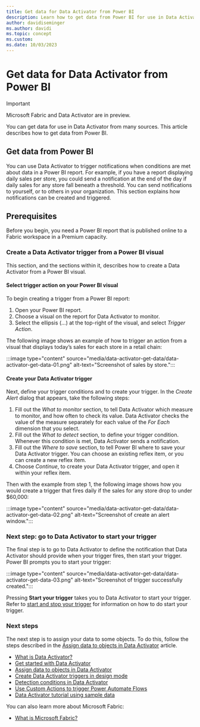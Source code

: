 ```yaml
---
title: Get data for Data Activator from Power BI
description: Learn how to get data from Power BI for use in Data Activator.
author: davidiseminger
ms.author: davidi
ms.topic: concept
ms.custom: 
ms.date: 10/03/2023
---
```


# Get data for Data Activator from Power BI

> [!IMPORTANT]
> Microsoft Fabric and Data Activator are in preview.

You can get data for use in Data Activator from many sources. This article describes how to get data from Power BI.

## Get data from Power BI

You can use Data Activator to trigger notifications when conditions are met about data in a Power BI report. For example, if you have a report displaying daily sales per store, you could send a notification at the end of the day if daily sales for any store fall beneath a threshold. You can send notifications to yourself, or to others in your organization. This section explains how notifications can be created and triggered.

## Prerequisites

Before you begin, you need a Power BI report that is published online to a Fabric workspace in a Premium capacity.

### Create a Data Activator trigger from a Power BI visual

This section, and the sections within it, describes how to create a Data Activator from a Power BI visual. 

#### Select trigger action on your Power BI visual

To begin creating a trigger from a Power BI report:

1. Open your Power BI report.
2. Choose a visual on the report for Data Activator to monitor. 
3. Select the ellipsis (…) at the top-right of the visual, and select *Trigger Action*.

The following image shows an example of how to trigger an action from a visual that displays today’s sales for each store in a retail chain:

:::image type="content" source="media/data-activator-get-data/data-activator-get-data-01.png" alt-text="Screenshot of sales by store.":::

#### Create your Data Activator trigger

Next, define your trigger conditions and to create your trigger. In the *Create Alert* dialog that appears, take the following steps:

1. Fill out the *What to monitor* section, to tell Data Activator which measure to monitor, and how often to check its value. Data Activator checks the value of the measure separately for each value of the *For Each* dimension that you select.
2. Fill out the *What to detect* section, to define your trigger condition. Whenever this condition is met, Data Activator sends a notification.
3. Fill out the *Where to save* section, to tell Power BI where to save your Data Activator trigger. You can choose an existing reflex item, or you can create a new reflex item.
4. Choose *Continue*, to create your Data Activator trigger, and open it within your reflex item.  

Then with the example from step 1, the following image shows how you would create a trigger that fires daily if the sales for any store drop to under $60,000:

:::image type="content" source="media/data-activator-get-data/data-activator-get-data-02.png" alt-text="Screenshot of create an alert window.":::

### Next step: go to Data Activator to start your trigger

The final step is to go to Data Activator to define the notification that Data Activator should provide when your trigger fires, then start your trigger. Power BI prompts you to start your trigger:  

:::image type="content" source="media/data-activator-get-data/data-activator-get-data-03.png" alt-text="Screenshot of trigger successfully created.":::


Pressing **Start your trigger** takes you to Data Activator to start your trigger. Refer to [start and stop your trigger](data-activator-create-triggers-design-mode.md#start-and-stop-your-trigger) for information on how to do start your trigger.



### Next steps

The next step is to assign your data to some objects. To do this, follow the steps described in the [Assign data to objects in Data Activator](data-activator-assign-data-objects.md) article.

* [What is Data Activator?](data-activator-introduction.md)
* [Get started with Data Activator](data-activator-get-started.md)
* [Assign data to objects in Data Activator](data-activator-assign-data-objects.md)
* [Create Data Activator triggers in design mode](data-activator-create-triggers-design-mode.md)
* [Detection conditions in Data Activator](data-activator-detection-conditions.md)
* [Use Custom Actions to trigger Power Automate Flows](data-activator-trigger-power-automate-flows.md)
* [Data Activator tutorial using sample data](data-activator-tutorial.md)

You can also learn more about Microsoft Fabric:

* [What is Microsoft Fabric?](../get-started/microsoft-fabric-overview.md)
